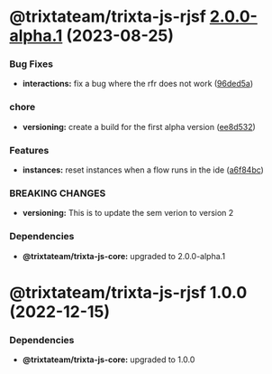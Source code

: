 # @trixtateam/trixta-js-rjsf [2.0.0-alpha.1](https://github.com/trixtateam/trixta-js/compare/@trixtateam/trixta-js-rjsf@1.0.0...@trixtateam/trixta-js-rjsf@2.0.0-alpha.1) (2023-08-25)


### Bug Fixes

* **interactions:** fix a bug where the rfr does not work ([96ded5a](https://github.com/trixtateam/trixta-js/commit/96ded5a4083adf6c422486f572f9c5e58a050614))


### chore

* **versioning:** create a build for the first alpha version ([ee8d532](https://github.com/trixtateam/trixta-js/commit/ee8d5328d408c3c8e32cbeeef519e54c148cacf8))


### Features

* **instances:** reset instances when a flow runs in the ide ([a6f84bc](https://github.com/trixtateam/trixta-js/commit/a6f84bc7a1d745bf73c36724dc40e82086ffbbf4))


### BREAKING CHANGES

* **versioning:** This is to update the sem verion to version 2





### Dependencies

* **@trixtateam/trixta-js-core:** upgraded to 2.0.0-alpha.1

# @trixtateam/trixta-js-rjsf 1.0.0 (2022-12-15)





### Dependencies

* **@trixtateam/trixta-js-core:** upgraded to 1.0.0
